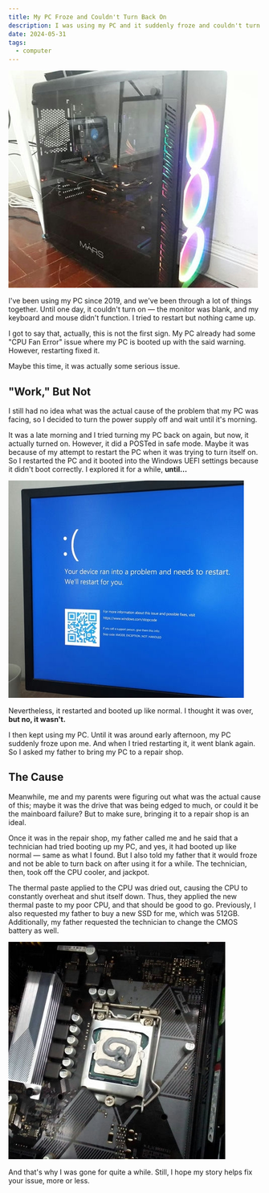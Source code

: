 ```yaml
---
title: My PC Froze and Couldn't Turn Back On
description: I was using my PC and it suddenly froze and couldn't turn back on. What's the cause?
date: 2024-05-31
tags:
  - computer
---
```


![My PC](pc.jpg "This is my PC.")

I've been using my PC since 2019, and we've been through a lot of things together. Until one day, it couldn't turn on — the monitor was blank, and my keyboard and mouse didn't function. I tried to restart but nothing came up.

I got to say that, actually, this is not the first sign. My PC already had some "CPU Fan Error" issue where my PC is booted up with the said warning. However, restarting fixed it.

Maybe this time, it was actually some serious issue.

## "Work," But Not

I still had no idea what was the actual cause of the problem that my PC was facing, so I decided to turn the power supply off and wait until it's morning.

It was a late morning and I tried turning my PC back on again, but now, it actually turned on. However, it did a POSTed in safe mode. Maybe it was because of my attempt to restart the PC when it was trying to turn itself on. So I restarted the PC and it booted into the Windows UEFI settings because it didn't boot correctly. I explored it for a while, **until...**

![The Windows' Blue Screen of Death](bsod.jpg "Yes, BSOD.")

Nevertheless, it restarted and booted up like normal. I thought it was over, **but no, it wasn't.**

I then kept using my PC. Until it was around early afternoon, my PC suddenly froze upon me. And when I tried restarting it, it went blank again. So I asked my father to bring my PC to a repair shop.

## The Cause

Meanwhile, me and my parents were figuring out what was the actual cause of this; maybe it was the drive that was being edged to much, or could it be the mainboard failure? But to make sure, bringing it to a repair shop is an ideal.

Once it was in the repair shop, my father called me and he said that a technician had tried booting up my PC, and yes, it had booted up like normal — same as what I found. But I also told my father that it would froze and not be able to turn back on after using it for a while. The technician, then, took off the CPU cooler, and jackpot.

The thermal paste applied to the CPU was dried out, causing the CPU to constantly overheat and shut itself down. Thus, they applied the new thermal paste to my poor CPU, and that should be good to go. Previously, I also requested my father to buy a new SSD for me, which was 512GB. Additionally, my father requested the technician to change the CMOS battery as well.

![The interior of my PC with its CPU getting its new thermal paste](thermal.jpg "The technician applying thermal paste to my CPU.")

And that's why I was gone for quite a while. Still, I hope my story helps fix your issue, more or less.
